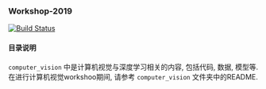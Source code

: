 ### Workshop-2019 ###
[![Build Status](https://travis-ci.com/nomorewzx/workshop-2019.svg?branch=master)](https://travis-ci.com/nomorewzx/workshop-2019)
#### 目录说明 ####

`computer_vision` 中是计算机视觉与深度学习相关的内容, 包括代码, 数据, 模型等. 在进行计算机视觉workshoo期间, 请参考 `computer_vision` 文件夹中的README.